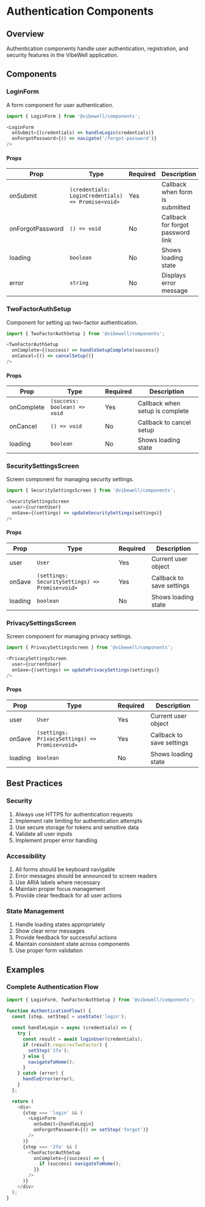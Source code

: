 # Authentication Components

## Overview
Authentication components handle user authentication, registration, and security features in the VibeWell application.

## Components

### LoginForm
A form component for user authentication.

```typescript
import { LoginForm } from '@vibewell/components';

<LoginForm 
  onSubmit={(credentials) => handleLogin(credentials)}
  onForgotPassword={() => navigate('/forgot-password')}
/>
```

#### Props
| Prop | Type | Required | Description |
|------|------|----------|-------------|
| onSubmit | `(credentials: LoginCredentials) => Promise<void>` | Yes | Callback when form is submitted |
| onForgotPassword | `() => void` | No | Callback for forgot password link |
| loading | `boolean` | No | Shows loading state |
| error | `string` | No | Displays error message |

### TwoFactorAuthSetup
Component for setting up two-factor authentication.

```typescript
import { TwoFactorAuthSetup } from '@vibewell/components';

<TwoFactorAuthSetup
  onComplete={(success) => handleSetupComplete(success)}
  onCancel={() => cancelSetup()}
/>
```

#### Props
| Prop | Type | Required | Description |
|------|------|----------|-------------|
| onComplete | `(success: boolean) => void` | Yes | Callback when setup is complete |
| onCancel | `() => void` | No | Callback to cancel setup |
| loading | `boolean` | No | Shows loading state |

### SecuritySettingsScreen
Screen component for managing security settings.

```typescript
import { SecuritySettingsScreen } from '@vibewell/components';

<SecuritySettingsScreen
  user={currentUser}
  onSave={(settings) => updateSecuritySettings(settings)}
/>
```

#### Props
| Prop | Type | Required | Description |
|------|------|----------|-------------|
| user | `User` | Yes | Current user object |
| onSave | `(settings: SecuritySettings) => Promise<void>` | Yes | Callback to save settings |
| loading | `boolean` | No | Shows loading state |

### PrivacySettingsScreen
Screen component for managing privacy settings.

```typescript
import { PrivacySettingsScreen } from '@vibewell/components';

<PrivacySettingsScreen
  user={currentUser}
  onSave={(settings) => updatePrivacySettings(settings)}
/>
```

#### Props
| Prop | Type | Required | Description |
|------|------|----------|-------------|
| user | `User` | Yes | Current user object |
| onSave | `(settings: PrivacySettings) => Promise<void>` | Yes | Callback to save settings |
| loading | `boolean` | No | Shows loading state |

## Best Practices

### Security
1. Always use HTTPS for authentication requests
2. Implement rate limiting for authentication attempts
3. Use secure storage for tokens and sensitive data
4. Validate all user inputs
5. Implement proper error handling

### Accessibility
1. All forms should be keyboard navigable
2. Error messages should be announced to screen readers
3. Use ARIA labels where necessary
4. Maintain proper focus management
5. Provide clear feedback for all user actions

### State Management
1. Handle loading states appropriately
2. Show clear error messages
3. Provide feedback for successful actions
4. Maintain consistent state across components
5. Use proper form validation

## Examples

### Complete Authentication Flow
```typescript
import { LoginForm, TwoFactorAuthSetup } from '@vibewell/components';

function AuthenticationFlow() {
  const [step, setStep] = useState('login');
  
  const handleLogin = async (credentials) => {
    try {
      const result = await loginUser(credentials);
      if (result.requiresTwoFactor) {
        setStep('2fa');
      } else {
        navigateToHome();
      }
    } catch (error) {
      handleError(error);
    }
  };

  return (
    <div>
      {step === 'login' && (
        <LoginForm 
          onSubmit={handleLogin}
          onForgotPassword={() => setStep('forgot')}
        />
      )}
      {step === '2fa' && (
        <TwoFactorAuthSetup
          onComplete={(success) => {
            if (success) navigateToHome();
          }}
        />
      )}
    </div>
  );
} 